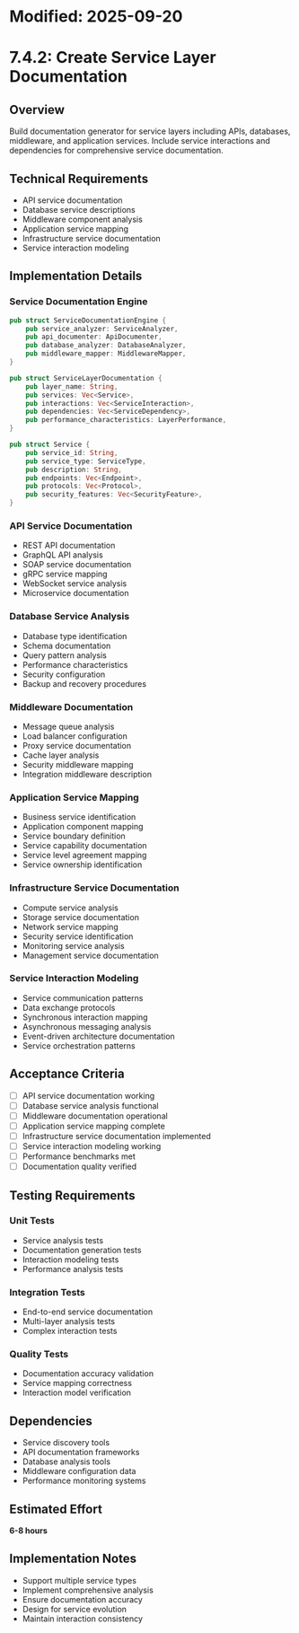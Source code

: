 # Modified: 2025-09-20

# 7.4.2: Create Service Layer Documentation

## Overview
Build documentation generator for service layers including APIs, databases, middleware, and application services. Include service interactions and dependencies for comprehensive service documentation.

## Technical Requirements
- API service documentation
- Database service descriptions
- Middleware component analysis
- Application service mapping
- Infrastructure service documentation
- Service interaction modeling

## Implementation Details

### Service Documentation Engine
```rust
pub struct ServiceDocumentationEngine {
    pub service_analyzer: ServiceAnalyzer,
    pub api_documenter: ApiDocumenter,
    pub database_analyzer: DatabaseAnalyzer,
    pub middleware_mapper: MiddlewareMapper,
}

pub struct ServiceLayerDocumentation {
    pub layer_name: String,
    pub services: Vec<Service>,
    pub interactions: Vec<ServiceInteraction>,
    pub dependencies: Vec<ServiceDependency>,
    pub performance_characteristics: LayerPerformance,
}

pub struct Service {
    pub service_id: String,
    pub service_type: ServiceType,
    pub description: String,
    pub endpoints: Vec<Endpoint>,
    pub protocols: Vec<Protocol>,
    pub security_features: Vec<SecurityFeature>,
}
```

### API Service Documentation
- REST API documentation
- GraphQL API analysis
- SOAP service documentation
- gRPC service mapping
- WebSocket service analysis
- Microservice documentation

### Database Service Analysis
- Database type identification
- Schema documentation
- Query pattern analysis
- Performance characteristics
- Security configuration
- Backup and recovery procedures

### Middleware Documentation
- Message queue analysis
- Load balancer configuration
- Proxy service documentation
- Cache layer analysis
- Security middleware mapping
- Integration middleware description

### Application Service Mapping
- Business service identification
- Application component mapping
- Service boundary definition
- Service capability documentation
- Service level agreement mapping
- Service ownership identification

### Infrastructure Service Documentation
- Compute service analysis
- Storage service documentation
- Network service mapping
- Security service identification
- Monitoring service analysis
- Management service documentation

### Service Interaction Modeling
- Service communication patterns
- Data exchange protocols
- Synchronous interaction mapping
- Asynchronous messaging analysis
- Event-driven architecture documentation
- Service orchestration patterns

## Acceptance Criteria
- [ ] API service documentation working
- [ ] Database service analysis functional
- [ ] Middleware documentation operational
- [ ] Application service mapping complete
- [ ] Infrastructure service documentation implemented
- [ ] Service interaction modeling working
- [ ] Performance benchmarks met
- [ ] Documentation quality verified

## Testing Requirements

### Unit Tests
- Service analysis tests
- Documentation generation tests
- Interaction modeling tests
- Performance analysis tests

### Integration Tests
- End-to-end service documentation
- Multi-layer analysis tests
- Complex interaction tests

### Quality Tests
- Documentation accuracy validation
- Service mapping correctness
- Interaction model verification

## Dependencies
- Service discovery tools
- API documentation frameworks
- Database analysis tools
- Middleware configuration data
- Performance monitoring systems

## Estimated Effort
**6-8 hours**

## Implementation Notes
- Support multiple service types
- Implement comprehensive analysis
- Ensure documentation accuracy
- Design for service evolution
- Maintain interaction consistency

